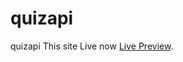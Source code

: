 # quizapi
quizapi
This site Live now [Live Preview]([https://pages.github.com/](https://braincoder8.github.io/quizapi/)).

